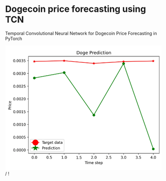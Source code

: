 # Dogecoin price forecasting using TCN
Temporal Convolutional Neural Network for Dogecoin Price Forecasting in PyTorch 

![ Alt text](saved/doge_prediction.gif) / ! [](saved/doge_prediction.gif)